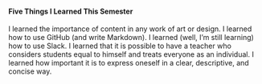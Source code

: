 #### Five Things I Learned This Semester

I learned the importance of content in any work of art or design.
I learned how to use GitHub (and write Markdown).
I learned (well, I’m still learning) how to use Slack.
I learned that it is possible to have a teacher who considers students equal to himself and treats everyone as an individual.
I learned how important it is to express oneself in a clear, descriptive, and concise way.
